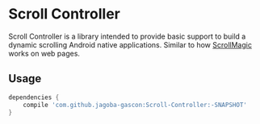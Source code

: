 # Scroll Controller

Scroll Controller is a library intended to provide basic support to build a dynamic scrolling Android native applications.
Similar to how [ScrollMagic](http://janpaepke.github.io/ScrollMagic/) works on web pages.

## Usage
```gradle
dependencies {
    compile 'com.github.jagoba-gascon:Scroll-Controller:-SNAPSHOT'
}
```